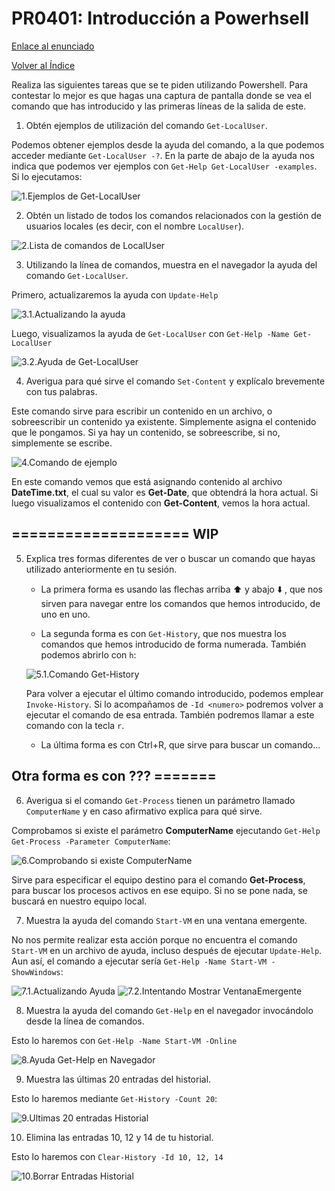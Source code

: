 # PR0401: Introducción a Powerhsell

[Enlace al enunciado](https://github.com/vgonzalez165/apuntes_aso/blob/main/ut04/practicas/pr0401_introducci%C3%B3n_powershell.md)

[Volver al Índice](../../index.md)

Realiza las siguientes tareas que se te piden utilizando Powershell. Para contestar lo mejor es que hagas una captura de pantalla donde se vea el comando que has introducido y las primeras líneas de la salida de este.

1. Obtén ejemplos de utilización del comando `Get-LocalUser`.

Podemos obtener ejemplos desde la ayuda del comando, a la que podemos acceder mediante `Get-LocalUser -?`. En la parte de abajo de la ayuda nos indica que podemos ver ejemplos con `Get-Help Get-LocalUser -examples`. Si lo ejecutamos:

![1.Ejemplos de Get-LocalUser](img/image-3.png)

2. Obtén un listado de todos los comandos relacionados con la gestión de usuarios locales (es decir, con el nombre `LocalUser`).

![2.Lista de comandos de LocalUser](img/image.png)

3. Utilizando la línea de comandos, muestra en el navegador la ayuda del comando `Get-LocalUser`.

Primero, actualizaremos la ayuda con `Update-Help`

![3.1.Actualizando la ayuda](img/image-1.png)

Luego, visualizamos la ayuda de `Get-LocalUser` con `Get-Help -Name Get-LocalUser`

![3.2.Ayuda de Get-LocalUser](img/image-2.png)

4. Averigua para qué sirve el comando `Set-Content` y explícalo brevemente con tus palabras.

Este comando sirve para escribir un contenido en un archivo, o sobreescribir un contenido ya existente. Simplemente asigna el contenido que le pongamos. Si ya hay un contenido, se sobreescribe, si no, simplemente se escribe.

![4.Comando de ejemplo](img/image-4.png)

En este comando vemos que está asignando contenido al archivo **DateTime.txt**, el cual su valor es **Get-Date**, que obtendrá la hora actual. Si luego visualizamos el contenido con **Get-Content**, vemos la hora actual.

## ==================== WIP

5. Explica tres formas diferentes de ver o buscar un comando que hayas utilizado anteriormente en tu sesión.

   - La primera forma es usando las flechas arriba :arrow_up: y abajo :arrow_down: , que nos sirven para navegar entre los comandos que hemos introducido, de uno en uno.

   - La segunda forma es con `Get-History`, que nos muestra los comandos que hemos introducido de forma numerada. También podemos abrirlo con `h`:

    ![5.1.Comando Get-History](img/image-5.png)

    Para volver a ejecutar el último comando introducido, podemos emplear `Invoke-History`. Si lo acompañamos de `-Id <numero>` podremos volver a ejecutar el comando de esa entrada. También podremos llamar a este comando con la tecla `r`.

   - La última forma es con Ctrl+R, que sirve para buscar un comando...
## Otra forma es con ??? =======

6. Averigua si el comando `Get-Process` tienen un parámetro llamado `ComputerName` y en caso afirmativo explica para qué sirve.

Comprobamos si existe el parámetro **ComputerName** ejecutando `Get-Help Get-Process -Parameter ComputerName`:

![6.Comprobando si existe ComputerName](img/image-6.png)

Sirve para especificar el equipo destino para el comando **Get-Process**, para buscar los procesos activos en ese equipo. Si no se pone nada, se buscará en nuestro equipo local.

7. Muestra la ayuda del comando `Start-VM` en una ventana emergente.

No nos permite realizar esta acción porque no encuentra el comando `Start-VM` en un archivo de ayuda, incluso después de ejecutar `Update-Help`. Aun así, el comando a ejecutar sería `Get-Help -Name Start-VM -ShowWindows`:

![7.1.Actualizando Ayuda](img/image-13.png)
![7.2.Intentando Mostrar VentanaEmergente](img/image-11.png)

8. Muestra la ayuda del comando `Get-Help` en el navegador invocándolo desde la línea de comandos.

Esto lo haremos con `Get-Help -Name Start-VM -Online`

![8.Ayuda Get-Help en Navegador](img/image-12.png)

9.  Muestra las últimas 20 entradas del historial.

Esto lo haremos mediante `Get-History -Count 20`:

![9.Ultimas 20 entradas Historial](img/image-8.png)

10. Elimina las entradas 10, 12 y 14 de tu historial.

Esto lo haremos con `Clear-History -Id 10, 12, 14`

![10.Borrar Entradas Historial](img/image-9.png)